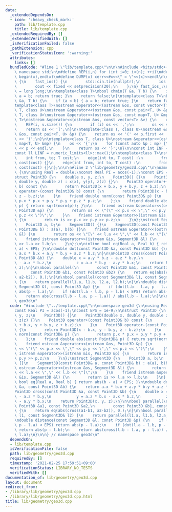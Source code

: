 ```yaml
---
data:
  _extendedDependsOn:
  - icon: ':heavy_check_mark:'
    path: lib/template.cpp
    title: lib/template.cpp
  _extendedRequiredBy: []
  _extendedVerifiedWith: []
  _isVerificationFailed: false
  _pathExtension: cpp
  _verificationStatusIcon: ':warning:'
  attributes:
    links: []
  bundledCode: "#line 1 \"lib/template.cpp\"\n\n\n#include <bits/stdc++.h>\nusing\
    \ namespace std;\n\n#define REP(i,n) for (int i=0; i<(n); ++i)\n#define ALL(x)\
    \ begin(x),end(x)\n#define DUMP(x) cerr<<#x<<\" = \"<<(x)<<endl\n\nstruct fast_ios\
    \ {\n    fast_ios() {\n        std::cin.tie(nullptr);\n        ios::sync_with_stdio(false);\n\
    \        cout << fixed << setprecision(20);\n    };\n} fast_ios_;\n\nusing ll\
    \ = long long;\n\ntemplate<class T>\nbool chmin(T &a, T b) {\n    if (a > b) {\
    \ a = b; return true; }\n    return false;\n}\ntemplate<class T>\nbool chmax(T\
    \ &a, T b) {\n    if (a < b) { a = b; return true; }\n    return false;\n}\n\n\
    template<class T>\nostream &operator<<(ostream &os, const vector<T> &v);\ntemplate<class\
    \ T, class U>\nostream &operator<<(ostream &os, const pair<T, U> &p);\ntemplate<class\
    \ T, class U>\nostream &operator<<(ostream &os, const map<T, U> &mp);\n\ntemplate<class\
    \ T>\nostream &operator<<(ostream &os, const vector<T> &v) {\n    os << '[';\n\
    \    REP(i, v.size()) {\n        if (i) os << ',';\n        os << v[i];\n    }\n\
    \    return os << ']';\n}\n\ntemplate<class T, class U>\nostream &operator<<(ostream\
    \ &os, const pair<T, U> &p) {\n    return os << '(' << p.first << ' ' << p.second\
    \ << ')';\n}\n\ntemplate<class T, class U>\nostream &operator<<(ostream &os, const\
    \ map<T, U> &mp) {\n    os << '{';\n    for (const auto &p : mp) {\n        os\
    \ << p << endl;\n    }\n    return os << '}';\n}\n\nconst int INF = numeric_limits<int>::max();\n\
    const ll LINF = numeric_limits<ll>::max();\n\ntemplate<class T>\nstruct edge {\n\
    \    int from, to; T cost;\n    edge(int to, T cost) :\n        from(-1), to(to),\
    \ cost(cost) {}\n    edge(int from, int to, T cost) :\n        from(from), to(to),\
    \ cost(cost) {}\n};\n\n\n#line 2 \"lib/geometry/geo3d.cpp\"\n\nnamespace geo3d\
    \ {\n\nusing Real = double;\nconst Real PI = acos(-1);\nconst EPS = 1e-9;\n\n\
    struct Point3D {\n    double x, y, z;\n    Point3D() {}\n    Point3D(double x,\
    \ double y, double z) : x(x), y(y), z(z) {}\n    Point3D operator+(const Point3D&\
    \ b) const {\n        return Point3D(x + b.x, y + b.y, z + b.z);\n    }\n    Point3D\
    \ operator-(const Point3D& b) const {\n        return Point3D(x - b.x, y - b.y,\
    \ z - b.z);\n    }\n    friend double norm(const Point3D& p) {\n        return\
    \ p.x * p.x + p.y * p.y + p.z * p.z;\n    };\n    friend double abs(const Point3D&\
    \ p) { return sqrt(norm(p)); }\n\n    friend ostream &operator<<(ostream &os,\
    \ Point3D &p) {\n        return os << \"(\" << p.x << \",\" << p.y << \",\" <<\
    \ p.z << \")\";\n    }\n    friend istream &operator>>(istream &is, Point3D &p)\
    \ {\n        return is >> p.x >> p.y >> p.z;\n    }\n};\nstruct Segment3D {\n\
    \    Point3D a, b;\n    Segment3D() {}\n    Segment3D(const Point3D& a, const\
    \ Point3D& b) : a(a), b(b) {}\n    friend ostream &operator<<(ostream &os, Segment3D\
    \ &l) {\n        return os << \"[\" << l.a << \",\" << l.b << \"]\";\n    }\n\
    \    friend istream &operator>>(istream &is, Segment3D &l) {\n        return is\
    \ >> l.a >> l.b;\n    }\n};\n\ninline bool eq(Real a, Real b) { return abs(b -\
    \ a) < EPS; }\n\ndouble dot(const Point3D &a, const Point3D &b) {\n    return\
    \ a.x * b.x + a.y * b.y + a.z * b.z;\n}\n\nPoint3D cross(const Point3D &a, const\
    \ Point3D &b) {\n    double x = a.y * b.z - a.z * b.y,\n           y = a.z * b.x\
    \ - a.x * b.z,\n           z = a.x * b.y - a.y * b.x;\n    return Point3D(x, y,\
    \ z);\n}\n\nbool parallel(\n        const Point3D &a1, const Point3D &a2,\n  \
    \      const Point3D &b1, const Point3D &b2) {\n    return eq(abs(cross(a1-b1,\
    \ a2-b2)), 0.);\n}\n\nbool parallel(const Segment3D& l1, const Segment3D& l2)\
    \ {\n    return parallel(l1.a, l1.b, l2.a, l2.b);\n}\n\ndouble distance(const\
    \ Segment3D &l, const Point3D &p) {\n    if (dot(l.b - l.a, p - l.a) < EPS) return\
    \ abs(p - l.a);\n    if (dot(l.a - l.b, p - l.b) < EPS) return abs(p - l.b);\n\
    \    return abs(cross(l.b - l.a, p - l.a)) / abs(l.b - l.a);\n}\n\n} // namespace\
    \ geo3d\n"
  code: "#include \"../template.cpp\"\n\nnamespace geo3d {\n\nusing Real = double;\n\
    const Real PI = acos(-1);\nconst EPS = 1e-9;\n\nstruct Point3D {\n    double x,\
    \ y, z;\n    Point3D() {}\n    Point3D(double x, double y, double z) : x(x), y(y),\
    \ z(z) {}\n    Point3D operator+(const Point3D& b) const {\n        return Point3D(x\
    \ + b.x, y + b.y, z + b.z);\n    }\n    Point3D operator-(const Point3D& b) const\
    \ {\n        return Point3D(x - b.x, y - b.y, z - b.z);\n    }\n    friend double\
    \ norm(const Point3D& p) {\n        return p.x * p.x + p.y * p.y + p.z * p.z;\n\
    \    };\n    friend double abs(const Point3D& p) { return sqrt(norm(p)); }\n\n\
    \    friend ostream &operator<<(ostream &os, Point3D &p) {\n        return os\
    \ << \"(\" << p.x << \",\" << p.y << \",\" << p.z << \")\";\n    }\n    friend\
    \ istream &operator>>(istream &is, Point3D &p) {\n        return is >> p.x >>\
    \ p.y >> p.z;\n    }\n};\nstruct Segment3D {\n    Point3D a, b;\n    Segment3D()\
    \ {}\n    Segment3D(const Point3D& a, const Point3D& b) : a(a), b(b) {}\n    friend\
    \ ostream &operator<<(ostream &os, Segment3D &l) {\n        return os << \"[\"\
    \ << l.a << \",\" << l.b << \"]\";\n    }\n    friend istream &operator>>(istream\
    \ &is, Segment3D &l) {\n        return is >> l.a >> l.b;\n    }\n};\n\ninline\
    \ bool eq(Real a, Real b) { return abs(b - a) < EPS; }\n\ndouble dot(const Point3D\
    \ &a, const Point3D &b) {\n    return a.x * b.x + a.y * b.y + a.z * b.z;\n}\n\n\
    Point3D cross(const Point3D &a, const Point3D &b) {\n    double x = a.y * b.z\
    \ - a.z * b.y,\n           y = a.z * b.x - a.x * b.z,\n           z = a.x * b.y\
    \ - a.y * b.x;\n    return Point3D(x, y, z);\n}\n\nbool parallel(\n        const\
    \ Point3D &a1, const Point3D &a2,\n        const Point3D &b1, const Point3D &b2)\
    \ {\n    return eq(abs(cross(a1-b1, a2-b2)), 0.);\n}\n\nbool parallel(const Segment3D&\
    \ l1, const Segment3D& l2) {\n    return parallel(l1.a, l1.b, l2.a, l2.b);\n}\n\
    \ndouble distance(const Segment3D &l, const Point3D &p) {\n    if (dot(l.b - l.a,\
    \ p - l.a) < EPS) return abs(p - l.a);\n    if (dot(l.a - l.b, p - l.b) < EPS)\
    \ return abs(p - l.b);\n    return abs(cross(l.b - l.a, p - l.a)) / abs(l.b -\
    \ l.a);\n}\n\n} // namespace geo3d\n"
  dependsOn:
  - lib/template.cpp
  isVerificationFile: false
  path: lib/geometry/geo3d.cpp
  requiredBy: []
  timestamp: '2021-02-25 17:59:51+09:00'
  verificationStatus: LIBRARY_NO_TESTS
  verifiedWith: []
documentation_of: lib/geometry/geo3d.cpp
layout: document
redirect_from:
- /library/lib/geometry/geo3d.cpp
- /library/lib/geometry/geo3d.cpp.html
title: lib/geometry/geo3d.cpp
---
```

